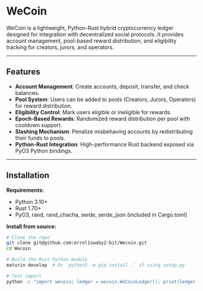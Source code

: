 # WeCoin

WeCoin is a lightweight, Python-Rust hybrid cryptocurrency ledger designed for integration with decentralized social protocols. It provides account management, pool-based reward distribution, and eligibility tracking for creators, jurors, and operators.

---

## **Features**

- **Account Management**: Create accounts, deposit, transfer, and check balances.
- **Pool System**: Users can be added to pools (Creators, Jurors, Operators) for reward distribution.
- **Eligibility Control**: Mark users eligible or ineligible for rewards.
- **Epoch-Based Rewards**: Randomized reward distribution per pool with cooldown support.
- **Slashing Mechanism**: Penalize misbehaving accounts by redistributing their funds to pools.
- **Python-Rust Integration**: High-performance Rust backend exposed via PyO3 Python bindings.

---

## **Installation**

**Requirements:**

- Python 3.10+
- Rust 1.70+
- PyO3, rand, rand_chacha, serde, serde_json (included in Cargo.toml)

**Install from source:**

```bash
# Clone the repo
git clone git@github.com:errol1swaby2-bit/Wecoin.git
cd Wecoin

# Build the Rust Python module
maturin develop  # Or `python3 -m pip install .` if using setup.py

# Test import
python -c "import wecoin; ledger = wecoin.WeCoinLedger(); print(ledger.balance('Alice'))"
